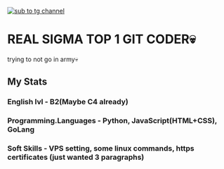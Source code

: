 [![sub to tg channel](https://i.postimg.cc/xnrXLwZG/IMG-9784.jpg?dl=1)](https://t.me/anozercvnt)

# REAL SIGMA TOP 1 GIT CODER💀

trying to not go in army💀

## My Stats

### English lvl - B2(Maybe C4 already)
### Programming.Languages - Python, JavaScript(HTML+CSS), GoLang
### Soft Skills - VPS setting, some linux commands, https certificates (just wanted 3 paragraphs)

